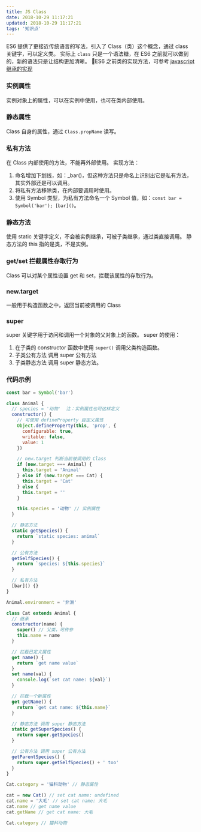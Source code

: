 ```yaml
---
title: JS Class
date: 2018-10-29 11:17:21
updated: 2018-10-29 11:17:21
tags: '知识点'
---
```


ES6 提供了更接近传统语言的写法，引入了 Class（类）这个概念，通过 class 关键字，可以定义类。
实际上 `class` 只是一个语法糖，在 ES6 之前就可以做到的，新的语法只是让结构更加清晰。
ES6 之前类的实现方法，可参考 [javascript 继承的实现](https://maywzp.github.io/2018/10/25/javascript-%E7%BB%A7%E6%89%BF/)

### 实例属性

实例对象上的属性，可以在实例中使用，也可在类内部使用。

### 静态属性

Class 自身的属性，通过 `Class.propName` 读写。

### 私有方法

在 Class 内部使用的方法，不能再外部使用。
实现方法：

1. 命名增加下划线，如：\_bar()，但这种方法只是命名上识别出它是私有方法，其实外部还是可以调用。
2. 将私有方法移除类，在内部要调用时使用。
3. 使用 Symbol 类型，为私有方法命名一个 Symbol 值，如：`const bar = Symbol('bar'); [bar]()`。

### 静态方法

使用 static 关键字定义，不会被实例继承，可被子类继承，通过类直接调用。
静态方法的 this 指的是类，不是实例。

### get/set 拦截属性存取行为

Class 可以对某个属性设置 get 和 set，拦截该属性的存取行为。

### new.target

一般用于构造函数之中，返回当前被调用的 Class

### super

super 关键字用于访问和调用一个对象的父对象上的函数。
super 的使用：

1. 在子类的 constructor 函数中使用 `super()` 调用父类构造函数。
2. 子类公有方法 调用 super 公有方法
3. 子类静态方法 调用 super 静态方法。

### 代码示例

```javascript
const bar = Symbol('bar')

class Animal {
  // species = '动物'  注：实例属性也可这样定义
  constructor() {
    // 可使用 defineProperty 自定义属性
    Object.defineProperty(this, 'prop', {
      configurable: true,
      writable: false,
      value: 1
    })

    // new.target 判断当前被调用的 Class
    if (new.target === Animal) {
      this.target = 'Animal'
    } else if (new.target === Cat) {
      this.target = 'Cat'
    } else {
      this.target = ''
    }

    this.species = '动物' // 实例属性
  }

  // 静态方法
  static getSpecies() {
    return `static species: animal`
  }

  // 公有方法
  getSelfSpecies() {
    return `species: ${this.species}`
  }

  // 私有方法
  [bar]() {}
}

Animal.environment = '非洲'

class Cat extends Animal {
  // 继承
  constructor(name) {
    super() // 父类，可传参
    this.name = name
  }

  // 拦截已定义属性
  get name() {
    return `get name value`
  }
  set name(val) {
    console.log(`set cat name: ${val}`)
  }

  // 拦截一个新属性
  get getName() {
    return `get cat name: ${this.name}`
  }

  // 静态方法 调用 super 静态方法
  static getSuperSpecies() {
    return super.getSpecies()
  }

  // 公有方法 调用 super 公有方法
  getParentSpecies() {
    return super.getSelfSpecies() + ' too'
  }
}

Cat.category = '猫科动物' // 静态属性

cat = new Cat() // set cat name: undefined
cat.name = '大毛' // set cat name: 大毛
cat.name // get name value
cat.getName // get cat name: 大毛

Cat.category // 猫科动物
```
